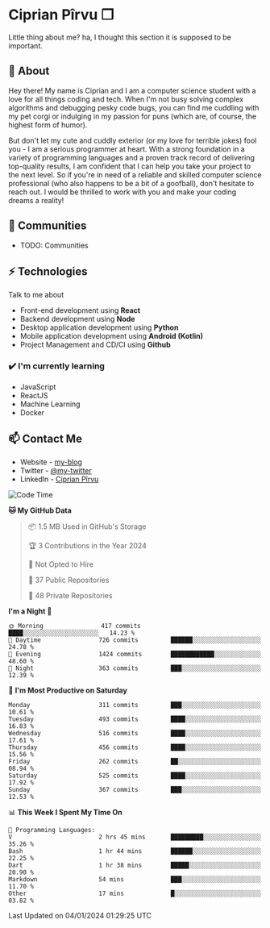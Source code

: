 # Ciprian Pîrvu ❐

Little thing about me? ha, I thought this section it is supposed to be important.

## 🧐 About

Hey there! My name is Ciprian and I am a computer science student with a love for all things coding and tech. When I'm not busy solving complex algorithms and debugging pesky code bugs, you can find me cuddling with my pet corgi or indulging in my passion for puns (which are, of course, the highest form of humor).

But don't let my cute and cuddly exterior (or my love for terrible jokes) fool you - I am a serious programmer at heart. With a strong foundation in a variety of programming languages and a proven track record of delivering top-quality results, I am confident that I can help you take your project to the next level. So if you're in need of a reliable and skilled computer science professional (who also happens to be a bit of a goofball), don't hesitate to reach out. I would be thrilled to work with you and make your coding dreams a reality!

## 👯 Communities

-   TODO: Communities

## ⚡ Technologies

Talk to me about

-   Front-end development using **React**
-   Backend development using **Node**
-   Desktop application development using **Python**
-   Mobile application development using **Android (Kotlin)**
-   Project Management and CD/CI using **Github**

### ✔️ I'm currently learning

-   JavaScript
-   ReactJS
-   Machine Learning
-   Docker

## 📫 Contact Me

-   Website - [my-blog]()
-   Twitter - [@my-twitter]()
-   LinkedIn - [Ciprian Pîrvu](https://www.linkedin.com/in/p%C3%AErvu-ciprian-cristian-4415991b1/)

<!--START_SECTION:waka-->
![Code Time](http://img.shields.io/badge/Code%20Time-1%2C914%20hrs%2024%20mins-blue)

**🐱 My GitHub Data** 

> 📦 1.5 MB Used in GitHub's Storage 
 > 
> 🏆 3 Contributions in the Year 2024
 > 
> 🚫 Not Opted to Hire
 > 
> 📜 37 Public Repositories 
 > 
> 🔑 48 Private Repositories 
 > 
**I'm a Night 🦉** 

```text
🌞 Morning                417 commits         ████░░░░░░░░░░░░░░░░░░░░░   14.23 % 
🌆 Daytime                726 commits         ██████░░░░░░░░░░░░░░░░░░░   24.78 % 
🌃 Evening                1424 commits        ████████████░░░░░░░░░░░░░   48.60 % 
🌙 Night                  363 commits         ███░░░░░░░░░░░░░░░░░░░░░░   12.39 % 
```
📅 **I'm Most Productive on Saturday** 

```text
Monday                   311 commits         ███░░░░░░░░░░░░░░░░░░░░░░   10.61 % 
Tuesday                  493 commits         ████░░░░░░░░░░░░░░░░░░░░░   16.83 % 
Wednesday                516 commits         ████░░░░░░░░░░░░░░░░░░░░░   17.61 % 
Thursday                 456 commits         ████░░░░░░░░░░░░░░░░░░░░░   15.56 % 
Friday                   262 commits         ██░░░░░░░░░░░░░░░░░░░░░░░   08.94 % 
Saturday                 525 commits         ████░░░░░░░░░░░░░░░░░░░░░   17.92 % 
Sunday                   367 commits         ███░░░░░░░░░░░░░░░░░░░░░░   12.53 % 
```


📊 **This Week I Spent My Time On** 

```text
💬 Programming Languages: 
V                        2 hrs 45 mins       █████████░░░░░░░░░░░░░░░░   35.26 % 
Bash                     1 hr 44 mins        ██████░░░░░░░░░░░░░░░░░░░   22.25 % 
Dart                     1 hr 38 mins        █████░░░░░░░░░░░░░░░░░░░░   20.90 % 
Markdown                 54 mins             ███░░░░░░░░░░░░░░░░░░░░░░   11.70 % 
Other                    17 mins             █░░░░░░░░░░░░░░░░░░░░░░░░   03.82 % 
```


 Last Updated on 04/01/2024 01:29:25 UTC
<!--END_SECTION:waka-->
